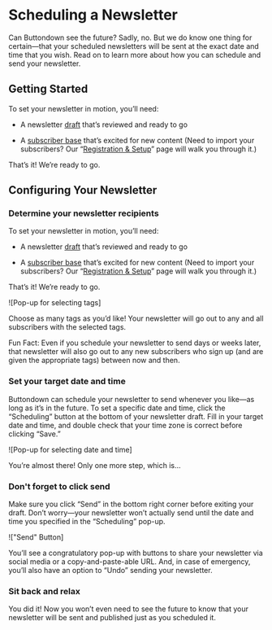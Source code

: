 ﻿# Scheduling a Newsletter

Can Buttondown see the future? Sadly, no. But we do know one thing for certain—that your scheduled newsletters will be sent at the exact date and time that you wish. Read on to learn more about how you can schedule and send your newsletter.

## Getting Started

To set your newsletter in motion, you’ll need:

-   A newsletter [draft](https://docs.buttondown.email/getting-started/registration-and-setup#draft-your-first-newsletter) that’s reviewed and ready to go
    
-   A [subscriber base](https://docs.buttondown.email/getting-started/building-your-subscriber-base) that’s excited for new content (Need to import your subscribers? Our “[Registration & Setup](https://docs.buttondown.email/getting-started/registration-and-setup#import-your-subscribers)” page will walk you through it.)

That’s it! We’re ready to go.

## Configuring Your Newsletter

### Determine your newsletter recipients

To set your newsletter in motion, you’ll need:

-   A newsletter [draft](https://docs.buttondown.email/getting-started/registration-and-setup#draft-your-first-newsletter) that’s reviewed and ready to go
    
-   A [subscriber base](https://docs.buttondown.email/getting-started/building-your-subscriber-base) that’s excited for new content (Need to import your subscribers? Our “[Registration & Setup](https://docs.buttondown.email/getting-started/registration-and-setup#import-your-subscribers)” page will walk you through it.)

That’s it! We’re ready to go.

![Pop-up for selecting tags]

Choose as many tags as you’d like! Your newsletter will go out to any and all subscribers with the selected tags.

Fun Fact: Even if you schedule your newsletter to send days or weeks later, that newsletter will also go out to any new subscribers who sign up (and are given the appropriate tags) between now and then.

### Set your target date and time

Buttondown can schedule your newsletter to send whenever you like—as long as it’s in the future. To set a specific date and time, click the “Scheduling” button at the bottom of your newsletter draft. Fill in your target date and time, and double check that your time zone is correct before clicking “Save.”

![Pop-up for selecting date and time]

You’re almost there! Only one more step, which is…

### Don't forget to click send

Make sure you click “Send” in the bottom right corner before exiting your draft. Don’t worry—your newsletter won’t actually send until the date and time you specified in the “Scheduling” pop-up.

!["Send" Button]

You’ll see a congratulatory pop-up with buttons to share your newsletter via social media or a copy-and-paste-able URL. And, in case of emergency, you’ll also have an option to “Undo” sending your newsletter.

### Sit back and relax

You did it! Now you won’t even need to see the future to know that your newsletter will be sent and published just as you scheduled it.
